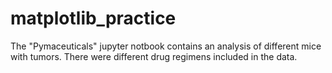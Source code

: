 # matplotlib_practice

The "Pymaceuticals" jupyter notbook contains an analysis of different mice with tumors. There were different drug regimens included in the data. 
